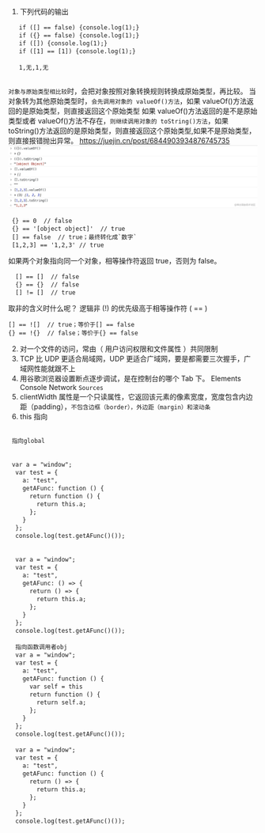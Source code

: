 1. 下列代码的输出

```JS
   if ([] == false) {console.log(1);}
   if ({} == false) {console.log(1);}
   if ([]) {console.log(1);}
   if ([1] == [1]) {console.log(1);}

   1,无,1,无


```

`对象与原始类型相比较`时，会把对象按照对象转换规则转换成原始类型，再比较。
当对象转为其他原始类型时，`会先调用对象的 valueOf()方法`，如果 valueOf()方法返回的是原始类型，则直接返回这个原始类型
如果 valueOf()方法返回的是不是原始类型或者 valueOf()方法不存在，`则继续调用对象的 toString()方法`，如果 toString()方法返回的是原始类型，则直接返回这个原始类型,如果不是原始类型，则直接报错抛出异常。
https://juejin.cn/post/6844903934876745735
![图 3](../../images/7ebe726e731e72ce5c4bbe60cd323de1201a4f4d59324507df6e33fb4fa2828d.png)

```JS
 {} == 0  // false
 {} == '[object object]'  // true
 [] == false  // true；最终转化成`数字`
 [1,2,3] == '1,2,3' // true
```

如果两个对象指向同一个对象，相等操作符返回 true，否则为 false。

```JS
  [] == []  // false
  {} == {}  // false
  [] != []  // true
```

取非的含义时什么呢？
逻辑非 (!) 的优先级高于相等操作符 ( == )

```JS
[] == ![]  // true；等价于[] == false
{} == !{}  // false；等价于{} == false
```

2. 对一个文件的访问，常由（ 用户访问权限和文件属性 ）共同限制
3. TCP 比 UDP 更适合局域网，UDP 更适合广域网，要是都需要三次握手，广域网性能就跟不上
4. 用谷歌浏览器设置断点逐步调试，是在控制台的哪个 Tab 下。
   Elements
   Console
   Network
   `Sources`
5. clientWidth 属性是一个只读属性，它返回该元素的像素宽度，宽度包含内边距（padding），`不包含边框（border），外边距（margin）和滚动条`
6. this 指向

```JS

 指向global


 var a = "window";
  var test = {
    a: "test",
    getAFunc: function () {
      return function () {
        return this.a;
      };
    }
  };
  console.log(test.getAFunc()());


  var a = "window";
  var test = {
    a: "test",
    getAFunc: () => {
      return () => {
        return this.a;
      };
    }
  };
  console.log(test.getAFunc()());

  指向函数调用者obj
  var a = "window";
  var test = {
    a: "test",
    getAFunc: function () {
      var self = this
      return function () {
        return self.a;
      };
    }
  };
  console.log(test.getAFunc()());

  var a = "window";
  var test = {
    a: "test",
    getAFunc: function () {
      return () => {
        return this.a;
      };
    }
  };
  console.log(test.getAFunc()());
```
